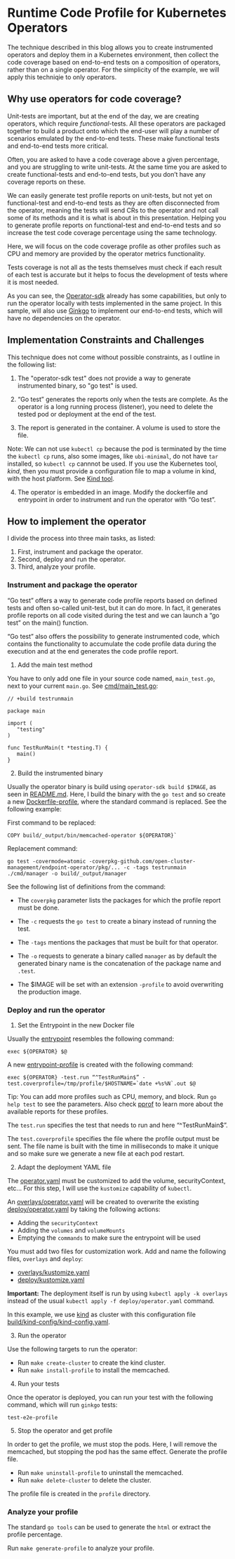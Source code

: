 # Runtime Code Profile for Kubernetes Operators 

The technique described in this blog allows you to create instrumented operators and deploy them in a Kubernetes environment, then collect the code coverage based on end-to-end tests on a composition of operators, rather than on a single operator. For the simplicity of the example, we will apply this techniqie to only operators.

## Why use operators for code coverage?

Unit-tests are important, but at the end of the day, we are creating operators, which require _functional_-tests. All these operators are packaged together to build a product onto which the end-user will play a number of scenarios emulated by the end-to-end tests. These make functional tests and end-to-end tests more critical.

Often, you are asked to have a code coverage above a given percentage, and you are struggling to write unit-tests. At the same time you are asked to create functional-tests and end-to-end tests, but you don’t have any coverage reports on these.

We can easily generate test profile reports on unit-tests, but not yet on functional-test and end-to-end tests as they are often disconnected from the operator, meaning the tests will send CRs to the operator and not call some of its methods and it is what is about in this presentation. Helping you to generate profile reports on functional-test and end-to-end tests and so increase the test code coverage percentage using the same technology. 

Here, we will focus on the code coverage profile as other profiles such as CPU and memory are provided by the operator metrics functionality.

Tests coverage is not all as the tests themselves must check if each result of each test is accurate but it helps to focus the development of tests where it is most needed.

As you can see, the [Operator-sdk](https://sdk.operatorframework.io/docs/golang/e2e-tests) already has some capabilities, but only to run the operator locally with tests implemented in the same project. In this sample, will also use [Ginkgo](https://onsi.github.io/ginkgo/) to implement our end-to-end tests, which will have no dependencies on the operator.

## Implementation Constraints and Challenges

This technique does not come without possible constraints, as I outline in the following list:

1. The "operator-sdk test" does not provide a way to generate instrumented binary, so "go test" is used.

2. “Go test” generates the reports only when the tests are complete. As the operator is a long running process (listener), you need to delete the tested pod or deployment at the end of the test.

3. The report is generated in the container. A volume is used to store the file.

Note: We can not use `kubectl cp` because the pod is terminated by the time the `kubectl cp` runs, also some images, like `ubi-minimal`, do not have `tar` installed, so `kubectl cp` cannnot be used. If you use the Kubernetes tool, _kind_, then you must provide a configuration file to map a volume in kind, with the host platform. See [Kind tool](https://kubernetes.io/docs/setup/learning-environment/kind/).

4. The operator is embedded in an image. Modify the dockerfile and entrypoint in order to instrument and run the operator with “Go test”.

## How to implement the operator

I divide the process into three main tasks, as listed:

1. First, instrument and package the operator.
2. Second, deploy and run the operator.
3. Third, analyze your profile.

### Instrument and package the operator 

“Go test” offers a way to generate code profile reports based on defined tests and often so-called unit-test, but it can do more. In fact, it generates profile reports on all code visited during the test and we can launch a “go test” on the main() function.

“Go test” also offers the possibility to generate instrumented code, which contains the functionality to accumulate the code profile data during the execution and at the end generates the code profile report. 

1. Add the main test method

 You have to only add one file in your source code named, `main_test.go`, next to your current `main.go`. See [cmd/main_test.go](cmd/manager/main_test.go):

 ```
 // +build testrunmain

 package main

 import (
    "testing"
 )

 func TestRunMain(t *testing.T) {
    main()
 }
 ```

2. Build the instrumented binary

 Usually the operator binary is build using `operator-sdk build $IMAGE`, as seen in [README.md](README.md#buildoperator). Here, I build the binary with the `go test` and so create a new [Dockerfile-profile](build/Dockerfile-profile), where the standard command is replaced. See the following example:

 First command to be replaced:

 ```
 COPY build/_output/bin/memcached-operator ${OPERATOR}`
 ```
 Replacement command:

 ```
 go test -covermode=atomic -coverpkg-github.com/open-cluster-management/endpoint-operator/pkg/... -c -tags testrunmain ./cmd/manager -o build/_output/manager
 ```
 See the following list of definitions from the command:

  - The `coverpkg` parameter lists the packages for which the profile report must be done.

  - The `-c` requests the `go test` to create a binary instead of running the test.

  - The `-tags` mentions the packages that must be built for that operator.

  - The `-o` requests to generate a binary called `manager` as by default the generated binary name is the concatenation of the package name and `.test`.

  - The $IMAGE will be set with an extension `-profile` to avoid overwriting the production image.

### Deploy and run the operator

1. Set the Entrypoint in the new Docker file

 Usually the [entrypoint](build/bin/entrypoint) resembles the following command:

 ``` 
 exec ${OPERATOR} $@
 ```
 A new [entrypoint-profile](build/bin/entrypoint-profile) is created with the following command:

 ```
 exec ${OPERATOR} -test.run “^TestRunMain$” -test.coverprofile=/tmp/profile/$HOSTNAME=`date +%s%N`.out $@
 ```

 Tip: You can add more profiles such as CPU, memory, and block. Run `go help test` to see the parameters. Also check [pprof](https://github.com/google/pprof) to learn more about the available reports for these profiles.

 The `test.run` specifies the test that needs to run and here “^TestRunMain$”.

 The `test.coverprofile` specifies the file where the profile output must be sent. The file name is built with the time in milliseconds to make it unique and so make sure we generate a new file at each pod restart.

2. Adapt the deployment YAML file

 The [operator.yaml](deploy/operator.yaml) must be customized to add the volume, securityContext, etc... For this step, I will use the `kustomize` capability of `kubectl`.

 An [overlays/operator.yaml](overlays/operator.yaml) will be created to overwrite the existing [deploy/operator.yaml](deploy/operator.yaml) by taking the following actions:

  - Adding the `securityContext`
  - Adding the `volumes` and `volumeMounts`
  - Emptying the `commands` to make sure the entrypoint will be used

 You must add two files for customization work. Add and name the following files, `overlays` and `deploy`:

 - [overlays/kustomize.yaml](overlays/kustomization.yaml)
 - [deploy/kustomize.yaml](deploy/kustomization.yaml)

 **Important:** The deployment itself is run by using `kubectl apply -k overlays` instead of the usual `kubectl apply -f deploy/operator.yaml` command.

 In this example, we use [kind](https://kind.sigs.k8s.io/docs/user/quick-start/) as cluster with this configuration file [build/kind-config/kind-config.yaml](build/kind-config/kind-config.yaml).

3. Run the operator

 Use the following targets to run the operator:

 - Run `make create-cluster` to create the kind cluster.
 - Run `make install-profile` to install the memcached.

4. Run your tests

 Once the operator is deployed, you can run your test with the following command, which will run `ginkgo` tests:

 ```
 test-e2e-profile
 ```

5. Stop the operator and get profile

 In order to get the profile, we must stop the pods. Here, I will remove the memcached, but stopping the pod has the same effect. Generate the profile file.

 - Run `make uninstall-profile` to uninstall the memcached.
 - Run `make delete-cluster` to delete the cluster.

 The profile file is created in the `profile` directory.

### Analyze your profile

 The standard `go tools` can be used to generate the `html` or extract the profile percentage.

 Run `make generate-profile` to analyze your profile.
